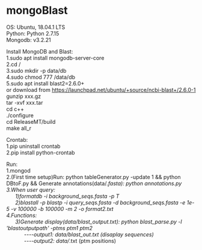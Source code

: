 # mongoBlast
OS: Ubuntu, 18.04.1 LTS  
Python: Python 2.7.15  
Mongodb: v3.2.21  

Install MongoDB and Blast:  
1.sudo apt install mongodb-server-core  
2.cd /  
3.sudo mkdir -p data/db  
4.sudo chmod 777 /data/db  
5.sudo apt install blast2=2.6.0+  
or download from https://launchpad.net/ubuntu/+source/ncbi-blast+/2.6.0-1  
gunzip xxx.gz  
tar -xvf xxx.tar  
cd c++  
./configure  
cd ReleaseMT/build  
make all_r  
  

Crontab:  
1.pip uninstall crontab  
2.pip install python-crontab  

Run:  
1.mongod  
2.(First time setup)Run: python tableGenerator.py -update 1 && python DBtoF.py && Generate annotations(data/*.fasta): python annotations.py  
3.When user query:  
&nbsp;&nbsp;&nbsp;&nbsp;&nbsp;&nbsp;1)formatdb -i background_seqs.fasta -p T  
&nbsp;&nbsp;&nbsp;&nbsp;&nbsp;&nbsp;2)blastall -p blastp -i query_seqs.fasta -d background_seqs.fasta -e 1e-5 -v 100000 -b 100000 -m 2 -o format2.txt  
4.Functions:  
&nbsp;&nbsp;&nbsp;&nbsp;&nbsp;&nbsp;3)Generate display(data/blast_output.txt): python blast_parse.py  -l 'blastoutputpath' -ptms ptm1 ptm2  
&nbsp;&nbsp;&nbsp;&nbsp;&nbsp;&nbsp;&nbsp;&nbsp;&nbsp;&nbsp;&nbsp;&nbsp;----output1: data/blast_out.txt (disaplay sequences)  
&nbsp;&nbsp;&nbsp;&nbsp;&nbsp;&nbsp;&nbsp;&nbsp;&nbsp;&nbsp;&nbsp;&nbsp;----output2: data/*.txt (ptm positions)  


